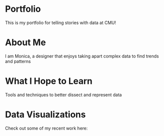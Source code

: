 # Portfolio
This is my portfolio for telling stories with data at CMU!

# About Me 
I am Monica, a designer that enjoys taking apart complex data to find trends and patterns 

# What I Hope to Learn 
Tools and techniques to better dissect and represent data 

# Data Visualizations
Check out some of my recent work here:

